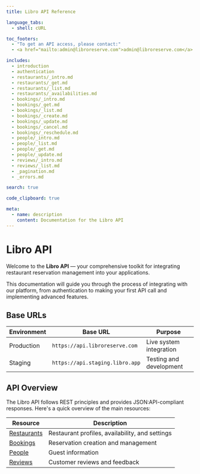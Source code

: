 ```yaml
---
title: Libro API Reference

language_tabs:
  - shell: cURL

toc_footers:
  - "To get an API access, please contact:"
  - <a href="mailto:admin@libroreserve.com">admin@libroreserve.com</a>

includes:
  - introduction
  - authentication
  - restaurants/_intro.md
  - restaurants/_get.md
  - restaurants/_list.md
  - restaurants/_availabilities.md
  - bookings/_intro.md
  - bookings/_get.md
  - bookings/_list.md
  - bookings/_create.md
  - bookings/_update.md
  - bookings/_cancel.md
  - bookings/_reschedule.md
  - people/_intro.md
  - people/_list.md
  - people/_get.md
  - people/_update.md
  - reviews/_intro.md
  - reviews/_list.md
  - _pagination.md
  - _errors.md

search: true

code_clipboard: true

meta:
  - name: description
    content: Documentation for the Libro API
---
```


# Libro API

Welcome to the **Libro API** — your comprehensive toolkit for integrating restaurant reservation management into your applications. 

This documentation will guide you through the process of integrating with our platform, from authentication to making your first API call and implementing advanced features.

## Base URLs

| Environment | Base URL | Purpose |
|------------|----------|----------|
| Production | `https://api.libroreserve.com` | Live system integration |
| Staging | `https://api.staging.libro.app` | Testing and development |

## API Overview

The Libro API follows REST principles and provides JSON:API-compliant responses. Here's a quick overview of the main resources:

| Resource | Description |
|----------|------------|
| [Restaurants](#restaurants) | Restaurant profiles, availability, and settings |
| [Bookings](#bookings) | Reservation creation and management |
| [People](#person) | Guest information |
| [Reviews](#reviews) | Customer reviews and feedback |
